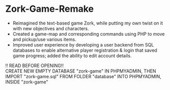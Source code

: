# Zork-Game-Remake
<ul>
  <li>
    Reimagined the text-based game Zork, while putting my own twist on it with new objectives and characters.
  </li>
  <li>
    Created a game-map and corresponding commands using PHP to move and pickup/use various items.
  </li>
  <li>
    Improved user experience by developing a user backend from SQL databases to enable alternative player registration &amp; login that saved game progress; added the ability to edit account details.
  </li>
</ul>

!! READ BEFORE OPENING!! <br>
CREATE NEW EMPTY DATABASE "zork-game" IN PHPMYADMIN, THEN IMPORT "zork-game.sql" FROM FOLDER "database" INTO PHPMYADMIN, INSIDE "zork-game"
